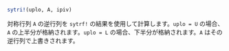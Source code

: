```julia
sytri!(uplo, A, ipiv)
```

対称行列 `A` の逆行列を `sytrf!` の結果を使用して計算します。`uplo = U` の場合、`A` の上半分が格納されます。`uplo = L` の場合、下半分が格納されます。`A` はその逆行列で上書きされます。

